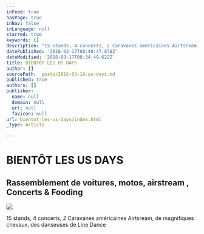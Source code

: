 ```yaml
---
inFeed: true
hasPage: true
inNav: false
inLanguage: null
starred: true
keywords: []
description: "15 stands, 4 concerts, 2 Caravanes américaines Airtsream, de magnifiques chevaux, des danseuses \_de Line Dance"
datePublished: '2016-03-17T08:40:47.878Z'
dateModified: '2016-03-17T08:34:49.622Z'
title: BIENTÔT LES US DAYS
author: []
sourcePath: _posts/2016-03-16-us-days.md
published: true
authors: []
publisher:
  name: null
  domain: null
  url: null
  favicon: null
url: bientot-les-us-days/index.html
_type: Article

---
```

# BIENTÔT LES US DAYS

## Rassemblement de voitures, motos, airstream , Concerts & Fooding
![](https://s3-us-west-2.amazonaws.com/the-grid-img/p/44c5413c11a47b20e62b5eab3d5987a9e071ab03.jpg)

15 stands, 4 concerts, _2_ Caravanes américaines Airtsream, de magnifiques chevaux, des danseuses  de Line Dance